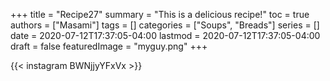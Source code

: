+++
title = "Recipe27"
summary = "This is a delicious recipe!"
toc = true
authors = ["Masami"]
tags = []
categories = ["Soups", "Breads"]
series = []
date = 2020-07-12T17:37:05-04:00
lastmod = 2020-07-12T17:37:05-04:00
draft = false
featuredImage = "myguy.png"
+++

{{< instagram BWNjjyYFxVx >}}
